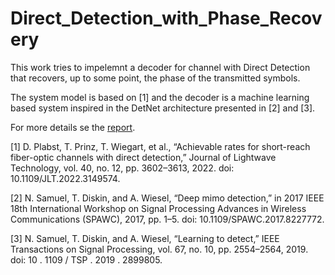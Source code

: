 # Direct_Detection_with_Phase_Recovery

This work tries to impelemnt a decoder for channel with Direct Detection that recovers, up to some point, the phase of the transmitted symbols.

The system model is based on [1] and the decoder is a machine learning based system inspired in the DetNet architecture presented in [2] and [3]. 

For more details se the [report](Report/main.pdf).

[1] D. Plabst, T. Prinz, T. Wiegart, et al., “Achievable rates for short-reach fiber-optic
channels with direct detection,” Journal of Lightwave Technology, vol. 40, no. 12,
pp. 3602–3613, 2022. doi: 10.1109/JLT.2022.3149574.

[2] N. Samuel, T. Diskin, and A. Wiesel, “Deep mimo detection,” in 2017 IEEE 18th
International Workshop on Signal Processing Advances in Wireless Communications
(SPAWC), 2017, pp. 1–5. doi: 10.1109/SPAWC.2017.8227772.

[3] N. Samuel, T. Diskin, and A. Wiesel, “Learning to detect,” IEEE Transactions on
Signal Processing, vol. 67, no. 10, pp. 2554–2564, 2019. doi: 10 . 1109 / TSP . 2019 .
2899805.
